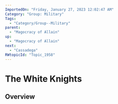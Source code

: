 ```yaml
---
ImportedOn: "Friday, January 27, 2023 12:02:47 AM"
Category: "Group: Military"
Tags:
  - "Category/Group--Military"
parent:
  - "Magocracy of Allain"
up:
  - "Magocracy of Allain"
next:
  - "Cassadega"
RWtopicId: "Topic_1958"
---
```

# The White Knights
## Overview
